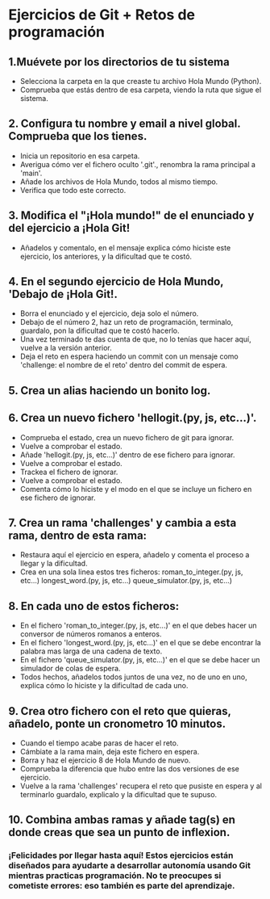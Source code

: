 # Ejercicios de Git + Retos de programación

## 1.Muévete por los directorios de tu sistema
- Selecciona la carpeta en la que creaste tu archivo Hola Mundo (Python).
- Comprueba que estás dentro de esa carpeta, viendo la ruta que sigue el sistema.
## 2. Configura tu nombre y email a nivel global. Comprueba que los tienes.
- Inicia un repositorio en esa carpeta.
- Averigua cómo ver el fichero oculto '.git'., renombra la rama principal a 'main'.
- Añade los archivos de Hola Mundo, todos al mismo tiempo.
- Verifica que todo este correcto.
## 3. Modifica el "¡Hola mundo!" de el enunciado y del ejercicio a ¡Hola Git! 
 - Añadelos y comentalo, en el mensaje explica cómo  hiciste este ejercicio, los anteriores, y la dificultad que te costó.
## 4. En el segundo ejercicio de Hola Mundo, 'Debajo de ¡Hola Git!.
- Borra el enunciado y el ejercicio, deja solo el número. 
- Debajo de el número 2, haz un reto de programación, terminalo, guardalo, pon la dificultad que te costó hacerlo.
- Una vez terminado te das cuenta de que, no lo tenías que hacer aquí, vuelve a la versión anterior.
- Deja el reto en espera haciendo un commit con un mensaje como 'challenge: el nombre de el reto' dentro del commit de espera.   
## 5. Crea un alias haciendo un bonito log.
## 6. Crea un nuevo fichero 'hellogit.(py, js, etc...)'.
- Comprueba el estado, crea un nuevo fichero de git para ignorar.
- Vuelve a comprobar el estado.
- Añade 'hellogit.(py, js, etc...)' dentro de ese fichero para ignorar.
- Vuelve a comprobar el estado.
- Trackea el fichero de ignorar.
- Vuelve a comprobar el estado.
- Comenta cómo lo hiciste y el modo en el que se incluye un fichero en ese fichero de ignorar.
## 7. Crea un rama 'challenges' y cambia a esta rama, dentro de esta rama:
- Restaura aquí el ejercicio en espera, añadelo y comenta el proceso a llegar y la dificultad.
- Crea en una sola linea estos tres ficheros: roman_to_integer.(py, js, etc...) longest_word.(py, js, etc...) queue_simulator.(py, js, etc...)
## 8. En cada uno de estos ficheros:
- En el fichero 'roman_to_integer.(py, js, etc...)' en el que debes hacer un conversor de números romanos a enteros.
- En el fichero 'longest_word.(py, js, etc...)' en el que se debe encontrar la palabra mas larga de una cadena de texto.
- En el fichero 'queue_simulator.(py, js, etc...)' en el que se debe hacer un simulador de colas de espera.
- Todos hechos, añadelos todos juntos de una vez, no de uno en uno, explica cómo lo hiciste y la dificultad de cada uno.
## 9. Crea otro fichero con el reto que quieras, añadelo, ponte un cronometro 10 minutos.
- Cuando el tiempo acabe paras de hacer el reto.
- Cámbiate a la rama main, deja este fichero en espera.
- Borra y haz el ejercicio 8 de Hola Mundo de nuevo.
- Comprueba la diferencia que hubo entre las dos versiones de ese ejercicio.
- Vuelve a la rama 'challenges' recupera el reto que pusiste en espera y al terminarlo guardalo, explicalo y la dificultad que te supuso.
## 10. Combina ambas ramas y añade tag(s) en donde creas que sea un punto de inflexion.

### ¡Felicidades por llegar hasta aquí! Estos ejercicios están diseñados para ayudarte a desarrollar autonomía usando Git mientras practicas programación. No te preocupes si cometiste errores: eso también es parte del aprendizaje.
